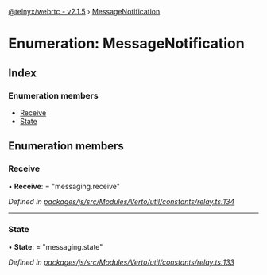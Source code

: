 [@telnyx/webrtc - v2.1.5](../README.md) › [MessageNotification](messagenotification.md)

# Enumeration: MessageNotification

## Index

### Enumeration members

* [Receive](messagenotification.md#receive)
* [State](messagenotification.md#state)

## Enumeration members

###  Receive

• **Receive**: = "messaging.receive"

*Defined in [packages/js/src/Modules/Verto/util/constants/relay.ts:134](https://github.com/team-telnyx/webrtc/blob/4f15142/packages/js/src/Modules/Verto/util/constants/relay.ts#L134)*

___

###  State

• **State**: = "messaging.state"

*Defined in [packages/js/src/Modules/Verto/util/constants/relay.ts:133](https://github.com/team-telnyx/webrtc/blob/4f15142/packages/js/src/Modules/Verto/util/constants/relay.ts#L133)*
